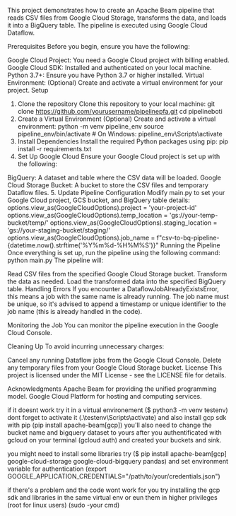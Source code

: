 This project demonstrates how to create an Apache Beam pipeline that reads CSV files from Google Cloud Storage, transforms the data, and loads it into a BigQuery table. The pipeline is executed using Google Cloud Dataflow.

Prerequisites
Before you begin, ensure you have the following:

Google Cloud Project: You need a Google Cloud project with billing enabled.
Google Cloud SDK: Installed and authenticated on your local machine.
Python 3.7+: Ensure you have Python 3.7 or higher installed.
Virtual Environment: (Optional) Create and activate a virtual environment for your project.
Setup
1. Clone the repository
Clone this repository to your local machine:
git clone https://github.com/yourusername/pipelinepfa.git
cd pipelineboti
2. Create a Virtual Environment (Optional)
Create and activate a virtual environment:
python -m venv pipeline_env
source pipeline_env/bin/activate  # On Windows: pipeline_env\Scripts\activate
3. Install Dependencies
Install the required Python packages using pip:
pip install -r requirements.txt
4. Set Up Google Cloud
Ensure your Google Cloud project is set up with the following:

BigQuery: A dataset and table where the CSV data will be loaded.
Google Cloud Storage Bucket: A bucket to store the CSV files and temporary Dataflow files.
5. Update Pipeline Configuration
Modify main.py to set your Google Cloud project, GCS bucket, and BigQuery table details:
options.view_as(GoogleCloudOptions).project = 'your-project-id'
options.view_as(GoogleCloudOptions).temp_location = 'gs://your-temp-bucket/temp/'
options.view_as(GoogleCloudOptions).staging_location = 'gs://your-staging-bucket/staging/'
options.view_as(GoogleCloudOptions).job_name = f"csv-to-bq-pipeline-{datetime.now().strftime('%Y%m%d-%H%M%S')}"
Running the Pipeline
Once everything is set up, run the pipeline using the following command:
python main.py
The pipeline will:

Read CSV files from the specified Google Cloud Storage bucket.
Transform the data as needed.
Load the transformed data into the specified BigQuery table.
Handling Errors
If you encounter a DataflowJobAlreadyExistsError, this means a job with the same name is already running. The job name must be unique, so it's advised to append a timestamp or unique identifier to the job name (this is already handled in the code).

Monitoring the Job
You can monitor the pipeline execution in the Google Cloud Console.

Cleaning Up
To avoid incurring unnecessary charges:

Cancel any running Dataflow jobs from the Google Cloud Console.
Delete any temporary files from your Google Cloud Storage bucket.
License
This project is licensed under the MIT License - see the LICENSE file for details.

Acknowledgments
Apache Beam for providing the unified programming model.
Google Cloud Platform for hosting and computing services.




if it doesnt work try it in a virtual environement ($ python3 -m venv testenv) dont forget to activate it (.\testenv\Scripts\activate) and also install gcp sdk with pip (pip install apache-beam[gcp]) you'll also need to change the bucket name and bigquery dataset to yours after you authentificated with gcloud on your terminal (gcloud auth) and created your buckets and sink.

you might need to install some libraries try ($ pip install apache-beam[gcp] google-cloud-storage google-cloud-bigquery pandas) and set environment variable for authentication (export GOOGLE_APPLICATION_CREDENTIALS="/path/to/your/credentials.json")

if there's a problem and the code wont work for you try installing the gcp sdk and libraries in the same virtual env or eun them in higher privileges (root for linux users) (sudo -your cmd)
